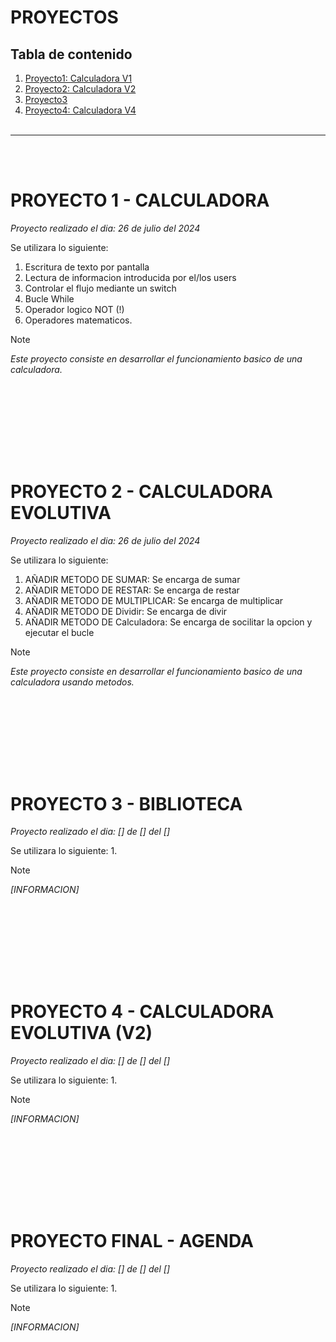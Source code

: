 # PROYECTOS
## Tabla de contenido
1. [Proyecto1: Calculadora V1](#proyecto-1---calculadora)
2. [Proyecto2: Calculadora V2](#proyecto-2---calculadora-evolutiva)
3. [Proyecto3](#)
4. [Proyecto4: Calculadora V4](#proyecto-4---calculadora-evolutiva-v2)
<br></br>
---
<br></br>


# PROYECTO 1 - CALCULADORA

_Proyecto realizado el dia: 26 de julio del 2024_

Se utilizara lo siguiente:
1. Escritura de texto por pantalla
2. Lectura de informacion introducida por el/los users
3. Controlar el flujo mediante un switch
4. Bucle While
5. Operador logico NOT (!)
6. Operadores matematicos.

> [!NOTE]
>
> _Este proyecto consiste en desarrollar el funcionamiento basico de una calculadora._

<br></br>
---
<br></br>

# PROYECTO 2 - CALCULADORA EVOLUTIVA

_Proyecto realizado el dia: 26 de julio del 2024_

Se utilizara lo siguiente:
1. AÑADIR METODO DE SUMAR: Se encarga de sumar
2. AÑADIR METODO DE RESTAR: Se encarga de restar
3. AÑADIR METODO DE MULTIPLICAR: Se encarga de multiplicar
4. AÑADIR METODO DE Dividir: Se encarga de divir
5. AÑADIR METODO DE Calculadora: Se encarga de socilitar la opcion y ejecutar el bucle

> [!NOTE]
>
> _Este proyecto consiste en desarrollar el funcionamiento basico de una calculadora usando metodos._

<br></br>
---
<br></br>

# PROYECTO 3 - BIBLIOTECA

_Proyecto realizado el dia: [] de [] del []_

Se utilizara lo siguiente:
1. 

> [!NOTE]
>
> _[INFORMACION]_

<br></br>
---
<br></br>

# PROYECTO 4 - CALCULADORA EVOLUTIVA (V2)
_Proyecto realizado el dia: [] de [] del []_

Se utilizara lo siguiente:
1. 

> [!NOTE]
>
> _[INFORMACION]_

<br></br>
---
<br></br>

# PROYECTO FINAL - AGENDA
_Proyecto realizado el dia: [] de [] del []_

Se utilizara lo siguiente:
1. 

> [!NOTE]
>
> _[INFORMACION]_